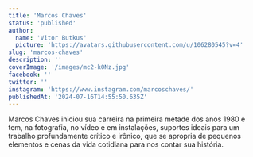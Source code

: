 ```yaml
---
title: 'Marcos Chaves'
status: 'published'
author:
  name: 'Vitor Butkus'
  picture: 'https://avatars.githubusercontent.com/u/106280545?v=4'
slug: 'marcos-chaves'
description: ''
coverImage: '/images/mc2-k0Nz.jpg'
facebook: ''
twitter: ''
instagram: 'https://www.instagram.com/marcoschaves/'
publishedAt: '2024-07-16T14:55:50.635Z'
---
```


Marcos Chaves iniciou sua carreira na primeira metade dos anos 1980 e tem, na fotografia, no vídeo e em instalações, suportes ideais para um trabalho profundamente crítico e irônico, que se apropria de pequenos elementos e cenas da vida cotidiana para nos contar sua história.